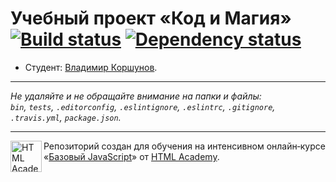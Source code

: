 # Учебный проект «Код и Магия» [![Build status][travis-image]][travis-url] [![Dependency status][dependency-image]][dependency-url]

* Студент: [Владимир Коршунов](https://up.htmlacademy.ru/javascript/8/user/83596).

---

_Не удаляйте и не обращайте внимание на папки и файлы:_<br>
_`bin`, `tests`, `.editorconfig`, `.eslintignore`, `.eslintrc`, `.gitignore`, `.travis.yml`, `package.json`._

---

<a href="https://htmlacademy.ru/intensive/javascript"><img align="left" width="50" height="50" title="HTML Academy" src="https://up.htmlacademy.ru/static/img/intensive/javascript/logo-for-github.svg"></a>

Репозиторий создан для обучения на интенсивном онлайн‑курсе «[Базовый JavaScript](https://htmlacademy.ru/intensive/javascript)» от [HTML Academy](https://htmlacademy.ru).

[travis-image]: https://travis-ci.org/htmlacademy-javascript/83596-code-and-magick.svg?branch=master
[travis-url]: https://travis-ci.org/htmlacademy-javascript/83596-code-and-magick
[dependency-image]: https://david-dm.org/htmlacademy-javascript/83596-code-and-magick.svg?style=flat-square
[dependency-url]: https://david-dm.org/htmlacademy-javascript/83596-code-and-magick
